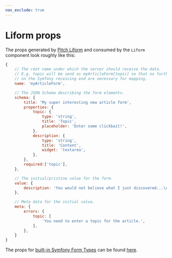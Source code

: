 ```yaml
---
nav_exclude: true
---
```


# Liform props

The props generated by [Pitch Liform](https://github.com/ph-fritsche/liform) and consumed by the `Liform` component look roughly like this:

```js
{
    // The root name under which the server should receive the data.
    // E.g. topic will be send as myArticleForm[topic] so that no further steps
    // on the Symfony receiving end are necessary for mapping.
    name: 'myArticleForm',

    // The JSON Schema describing the form elements.
    schema: {
        title: 'My super interesting new article form',
        properties: {
            topic: {
                type: 'string',
                title: 'Topic',
                placeholder: 'Enter some clickbait!',
            },
            description: {
                type: 'string',
                title: 'Content',
                widget: 'textarea',
            },
        },
        required:['topic'],
    },

    // The initial/pristine value for the form.
    value: {
        description: 'You would not believe what I just discovered...\n\n',
    },

    // Meta data for the initial value.
    meta: {
        errors: {
            topic: [
                'You need to enter a topic for the article.',
            ],
        },
    }
}
```

The props for [built-in Symfony Form Types](https://symfony.com/doc/current/reference/forms/types.html) can be found [here](https://github.com/ph-fritsche/liform/blob/master/docs/build/SymfonyFormType.json).

